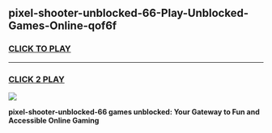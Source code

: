 
## pixel-shooter-unblocked-66-Play-Unblocked-Games-Online-qof6f
<h3>
<a href="https://premium76.site?title=pixel-shooter-unblocked-66&ref=25A">CLICK TO PLAY</a></h3>
<hr>

<h3>
<a href="https://premium76.site?title=pixel-shooter-unblocked-66&ref=25A">CLICK 2 PLAY</a>
  
</h3>

<a href="https://premium76.site?title=pixel-shooter-unblocked-66&ref=25A"><img src="https://clearcache.store/games.png"></a>


**pixel-shooter-unblocked-66 games unblocked: Your Gateway to Fun and Accessible Online Gaming**

